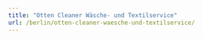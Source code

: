 ```yaml
---
title: "Otten Cleaner Wäsche- und Textilservice"
url: /berlin/otten-cleaner-waesche-und-textilservice/
---
```

